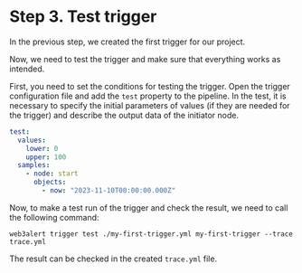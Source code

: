 # Step 3. Test trigger

In the previous step, we created the first trigger for our project. 

Now, we need to test the trigger and make sure that everything works as intended.

First, you need to set the conditions for testing the trigger. Open the trigger configuration file and add the `test` property to the pipeline. In the test, it is necessary to specify the initial parameters of values (if they are needed for the trigger) and describe the output data of the initiator node.

```yaml
test:
  values:
    lower: 0
    upper: 100
  samples:
    - node: start
      objects:
        - now: "2023-11-10T00:00:00.000Z"
```

Now, to make a test run of the trigger and check the result, we need to call the following command:

```
web3alert trigger test ./my-first-trigger.yml my-first-trigger --trace trace.yml
```

The result can be checked in the created `trace.yml` file.

